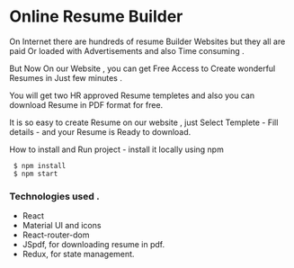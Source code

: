 # Online Resume Builder 

 On Internet there are hundreds of resume Builder Websites but they all are paid Or loaded with  Advertisements and also Time consuming .

 But Now On our Website , you can get Free Access to Create wonderful Resumes in Just few minutes .

  You will get two HR approved Resume templetes and also you can download Resume in PDF format for free. 

  It is so easy to create Resume on our website , just Select Templete - Fill details - and your Resume is Ready to download.  

How to install and Run project -  install it locally using npm 

     $ npm install
     $ npm start

### Technologies used .
  <ul>
    <li>React</li> 
    <li>Material UI and icons</li>  
   <li>React-router-dom </li>
    <li>JSpdf, for downloading resume in pdf.</li> 
    <li>Redux, for state management.</li>  
    
   
  </ul>
  
  

 




